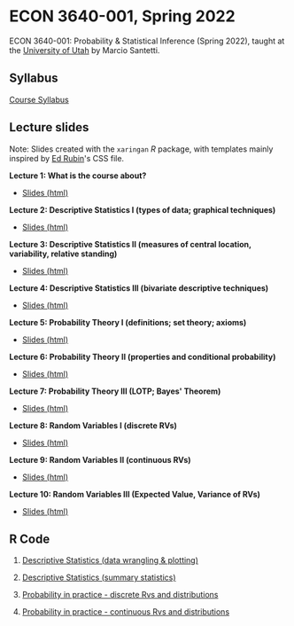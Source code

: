 # ECON 3640-001, Spring 2022


ECON 3640-001: Probability &amp; Statistical Inference (Spring 2022), taught at the [University of Utah](https://www.utah.edu/) by Marcio Santetti.



## Syllabus

[Course Syllabus](/syllabus/syllabus_3640_sp22.pdf)




## Lecture slides

Note: Slides created with the `xaringan` *R* package, with templates mainly inspired by [Ed Rubin](https://github.com/edrubin)'s CSS file.


**Lecture 1: What is the course about?**

  - [Slides (html)](https://raw.githack.com/marciosantetti/econ-3640-sp22/main/lectures/01-intro/lec01-introduction.html)


**Lecture 2: Descriptive Statistics I (types of data; graphical techniques)**

   - [Slides (html)](https://raw.githack.com/marciosantetti/econ-3640-sp22/main/lectures/02-descriptive/lec02-descriptive-stats.html#1)

**Lecture 3: Descriptive Statistics II (measures of central location, variability, relative standing)**

  - [Slides (html)](https://raw.githack.com/marciosantetti/econ-3640-sp22/main/lectures/03-descriptive-2/lec03-descriptive-2.html)

**Lecture 4: Descriptive Statistics III (bivariate descriptive techniques)**

  - [Slides (html)](https://raw.githack.com/marciosantetti/econ-3640-sp22/main/lectures/04-descriptive-3/lec04-descriptive-3.html)


**Lecture 5: Probability Theory I (definitions; set theory; axioms)**

  - [Slides (html)](https://raw.githack.com/marciosantetti/econ-3640-sp22/main/lectures/05-probability-1/lec05-probability-1.html)

**Lecture 6: Probability Theory II (properties and conditional probability)**

  - [Slides (html)](https://raw.githack.com/marciosantetti/econ-3640-sp22/main/lectures/06-probability-2/lec06-probability-2.html)

**Lecture 7: Probability Theory III (LOTP; Bayes' Theorem)**

  - [Slides (html)](https://raw.githack.com/marciosantetti/econ-3640-sp22/main/lectures/07-probability-3/lec07-probability-3.html)

**Lecture 8: Random Variables I (discrete RVs)**

  - [Slides (html)](https://raw.githack.com/marciosantetti/econ-3640-sp22/main/lectures/08-rvs-1/lec08-rvs-1.html)
  
**Lecture 9: Random Variables II (continuous RVs)**

  - [Slides (html)](https://raw.githack.com/marciosantetti/econ-3640-sp22/main/lectures/09-rvs-2/lec09-rvs-2.html)

**Lecture 10: Random Variables III (Expected Value, Variance of RVs)**

  - [Slides (html)](https://raw.githack.com/marciosantetti/econ-3640-sp22/main/lectures/10-rvs-3/lec10-rvs-3.html)

## R Code

1. [Descriptive Statistics (data wrangling & plotting)](https://github.com/marciosantetti/econ-3640-sp22/blob/main/r-scripts/01-descriptive-stats/01-descriptive-stats.R)

2. [Descriptive Statistics (summary statistics)](https://github.com/marciosantetti/econ-3640-sp22/blob/main/r-scripts/02-descriptive-stats-2/02-descriptive_stats-2.R)

3. [Probability in practice - discrete Rvs and distributions](https://github.com/marciosantetti/econ-3640-sp22/blob/main/r-scripts/03-probability/03-probability-discrete.R)

4. [Probability in practice - continuous Rvs and distributions](https://github.com/marciosantetti/econ-3640-sp22/blob/main/r-scripts/03-probability/04-probability-continuous.R)


